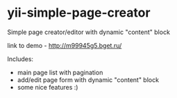 # yii-simple-page-creator

Simple page creator/editor with dynamic "content" block

link to demo - http://m99945g5.bget.ru/

Includes:
- main page list with pagination
- add/edit page form with dynamic "content" block
- some nice features :)
